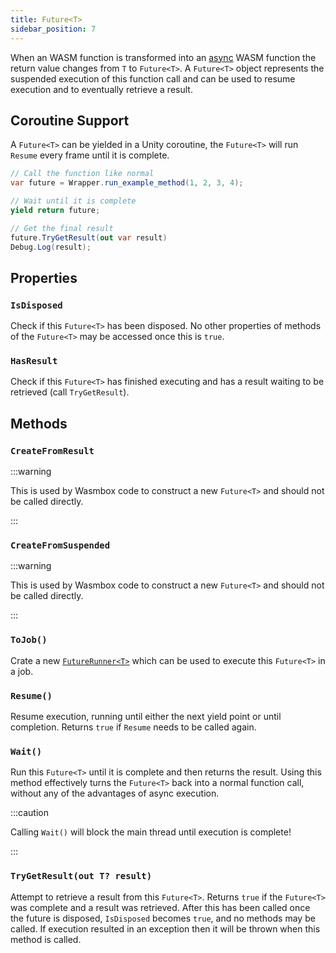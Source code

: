 ```yaml
---
title: Future<T>
sidebar_position: 7
---
```


When an WASM function is transformed into an [async](./../../advanced/asyncify.md) WASM function the return value changes from `T` to `Future<T>`. A `Future<T>` object represents the suspended execution of this function call and can be used to resume execution and to eventually retrieve a result.

## Coroutine Support

A `Future<T>` can be yielded in a Unity coroutine, the `Future<T>` will run `Resume` every frame until it is complete.

```csharp title="Async WASM Coroutine"
// Call the function like normal
var future = Wrapper.run_example_method(1, 2, 3, 4);

// Wait until it is complete
yield return future;

// Get the final result
future.TryGetResult(out var result)
Debug.Log(result);
```

## Properties

### `IsDisposed`

Check if this `Future<T>` has been disposed. No other properties of methods of the `Future<T>` may be accessed once this is `true`.

### `HasResult`

Check if this `Future<T>` has finished executing and has a result waiting to be retrieved (call `TryGetResult`).

## Methods

### `CreateFromResult`

:::warning

This is used by Wasmbox code to construct a new `Future<T>` and should not be called directly.

:::

### `CreateFromSuspended`

:::warning

This is used by Wasmbox code to construct a new `Future<T>` and should not be called directly.

:::

### `ToJob()`

Crate a new [`FutureRunner<T>`](./futurerunner.md) which can be used to execute this `Future<T>` in a job.

### `Resume()`

Resume execution, running until either the next yield point or until completion. Returns `true` if `Resume` needs to be called again.

### `Wait()`

Run this `Future<T>` until it is complete and then returns the result. Using this method effectively turns the `Future<T>` back into a normal function call, without any of the advantages of async execution.

:::caution

Calling `Wait()` will block the main thread until execution is complete!

:::

### `TryGetResult(out T? result)`

Attempt to retrieve a result from this `Future<T>`. Returns `true` if the `Future<T>` was complete and a result was retrieved. After this has been called once the future is disposed, `IsDisposed` becomes `true`, and no methods may be called. If execution resulted in an exception then it will be thrown when this method is called.
